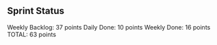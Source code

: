 ## Sprint Status
Weekly Backlog: 37 points
Daily Done: 10 points
Weekly Done: 16 points
TOTAL: 63 points